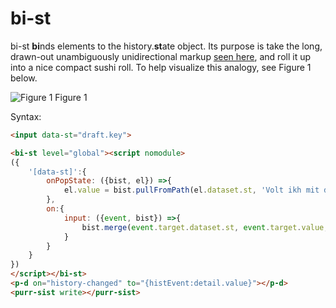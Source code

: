 # bi-st

bi-st **bi**nds elements to the history.**st**ate object.  Its purpose is take the long, drawn-out unambiguously unidirectional markup [seen here](https://github.com/bahrus/purr-sist#example-3----time-travel-support-aka-back-button), and roll it up into a nice compact sushi roll.  To help visualize this analogy, see Figure 1 below.  

![](https://media.giphy.com/media/RO023EYTyk5yg/giphy.gif "Figure 1")
Figure 1

Syntax:

```html
<input data-st="draft.key">

<bi-st level="global"><script nomodule>
({
    '[data-st]':{
        onPopState: ({bist, el}) =>{
            el.value = bist.pullFromPath(el.dataset.st, 'Volt ikh mit dir gefloygn vu du vilst');
        },
        on:{
            input: ({event, bist}) =>{
                bist.merge(event.target.dataset.st, event.target.value, 'push');
            }
        }
    }
})
</script></bi-st>
<p-d on="history-changed" to="{histEvent:detail.value}"></p-d>
<purr-sist write></purr-sist>
```
